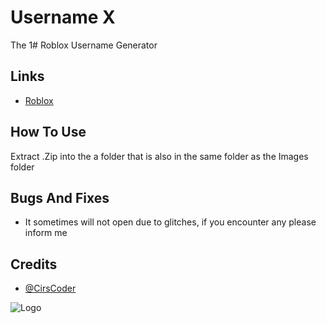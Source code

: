 
# Username X

The 1# Roblox Username Generator



## Links

 - [Roblox](https://roblox.com)
## How To Use

Extract .Zip into the a folder that is also in the same folder as the Images folder


## Bugs And Fixes

- It sometimes will not open due to glitches, if you encounter any please inform me


## Credits

- [@CirsCoder](https://www.github.com/CirsCoder)


![Logo](https://cdn.discordapp.com/attachments/1045430568147496960/1046108264619851837/logo.ico)

